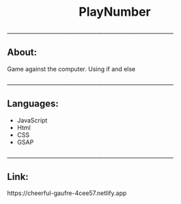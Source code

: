 <h1 align="center">PlayNumber</h1>
_____________________________________________________________
<h2>About:</h2>
<p>Game against the computer. Using if and else </p>
_____________________________________________________________
<h2>Languages:</h2>
<ul>
<li>JavaScript</li>
<li>Html</li>
<li>CSS</li>
<li>GSAP</li>
</ul>
_____________________________________________________________
<h2>Link:</h2>
<a>https://cheerful-gaufre-4cee57.netlify.app</a>
